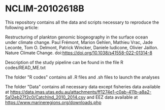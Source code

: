 # NCLIM-20102618B
This repository contains all the data and scripts necessary to reproduce the following article:

Restructuring of plankton genomic biogeography in the surface ocean under climate change.
Paul Frémont, Marion Gehlen, Mathieu Vrac, Jade Leconte, Tom O. Delmont, Patrick Wincker, Daniele Iudicone, Olivier Jaillon. Nature Climate Change.
doi:https://doi.org/10.1038/s41558-022-01314-8

Description of the study pipeline can be found in the file R codes/READ_ME.txt

The folder "R codes" contains all .R files and .sh files to launch the analyses

The folder "Data" contains all necessary data except fisheries data available at https://data.imas.utas.edu.au/attachments/ff1274e1-c0ab-411b-a8a2-5a12eb27f2c0/CatchInd_2010_2014.csv and EEZ data available at https://www.marineregions.org/downloads.php
